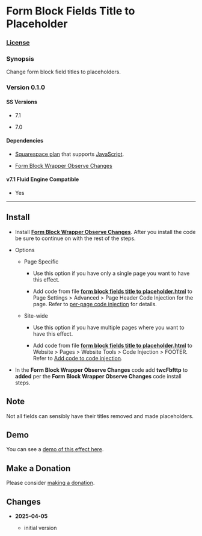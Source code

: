 # Form Block Fields Title to Placeholder

### [License][1]

### Synopsis

Change form block field titles to placeholders.

### Version 0.1.0

#### SS Versions

  * 7.1
  
  * 7.0

#### Dependencies

  * [Squarespace plan][2] that supports [JavaScript][3].
  
  * [Form Block Wrapper Observe Changes][4]

#### v7.1 Fluid Engine Compatible

  * Yes

---

## Install

* Install **[Form Block Wrapper Observe Changes][14]**. After you install the
  code be sure to continue on with the rest of the steps.
  
* Options

  * Page Specific
  
    * Use this option if you have only a single page you want to have this
      effect.
      
    * Add code from file **[form block fields title to placeholder.html][5]** to
      Page Settings > Advanced > Page Header Code Injection for the page. Refer
      to [per-page code injection][6] for details.
      
  * Site-wide
  
    * Use this option if you have multiple pages where you want to have this
      effect.
      
    * Add code from file **[form block fields title to placeholder.html][5]** to
      Website > Pages > Website Tools > Code Injection > FOOTER. Refer to [Add
      code to code injection][7].
      
* In the **Form Block Wrapper Observe Changes** code add **twcFbfttp** to
	**added** per the **Form Block Wrapper Observe Changes** code install steps.

## Note

Not all fields can sensibly have their titles removed and made placeholders.

## Demo

You can see a [demo of this effect here][9].

## Make a Donation

Please consider [making a donation][10].

## Changes

<!-- * **2025-04-05**

  * update to work with Form Block Wrapper Observe Changes v0.4.0
  * remove dependency on jQuery
  * bumped version to 0.2.0
  -->
* **2025-04-05**

  * initial version

[1]: https://github.com/tomsWebConsulting/twcsl/blob/main/LICENSE.txt#L1
[2]: https://www.squarespace.com/pricing
[3]: https://en.wikipedia.org/wiki/JavaScript
[4]: https://github.com/tomsWebConsulting/twcsl/tree/main/Block/Form/Form%20Block%20Wrapper%20Observe%20Changes
[14]: https://github.com/tomsWebConsulting/twcsl/tree/main/Block/Form/Form%20Block%20Wrapper%20Observe%20Changes#form-block-wrapper-observe-changes
[5]: form%20block%20fields%20title%20to%20placeholder.html#L1
[6]: https://support.squarespace.com/hc/en-us/articles/205815908-Using-code-injection#toc-per-page-code-injection
[7]: https://support.squarespace.com/hc/en-us/articles/205815908-Using-code-injection#toc-add-code-to-code-injection
[9]: https://toms-web-consulting-demos.squarespace.com/form-block-fields-title-to-placeholder?password=twcdemos
[10]: https://github.com/tomsWebConsulting/twcsl#make-a-donation
